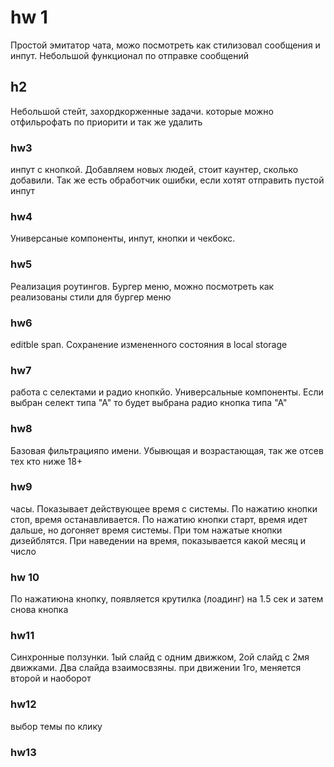# hw 1
Простой эмитатор чата, можо посмотреть как стилизовал сообщения и инпут. Небольшой функционал по отправке сообщений

## h2
Небольшой стейт, захордкорженные задачи. которые можно отфильрофать по приорити и так же удалить

### hw3
инпут с кнопкой. Добавляем новых людей, стоит каунтер, сколько добавили. Так же есть обработчик ошибки, если хотят отправить пустой инпут

### hw4
Универсаные компоненты, инпут, кнопки и чекбокс.

### hw5
Реализация роутингов. Бургер меню, можно посмотреть как реализованы стили для бургер меню

### hw6
editble span. Сохранение измененного состояния в local storage

### hw7
работа с селектами и радио кнопкйо. Универсальные компоненты. Если выбран селект типа "А" то будет выбрана радио кнопка типа "А"

### hw8
Базовая фильтрацияпо имени. Убывющая и возрастающая, так же отсев тех кто ниже 18+

### hw9
часы. Показывает действующее время с системы. По нажатию кнопки стоп, время останавливается. По нажатию кнопки старт, время идет дальше, но догоняет время системы. При  том нажатые кнопки дизейблятся. При наведении на время, показывается какой месяц и число

### hw 10
По нажатиюна кнопку, появляется крутилка (лоадинг) на 1.5 сек и затем снова кнопка

### hw11
Синхронные ползунки. 1ый слайд с одним движком, 2ой слайд с 2мя движками. Два слайда взаимосвзяны. при движении 1го, меняется второй и наоборот

### hw12
выбор темы по клику

### hw13
